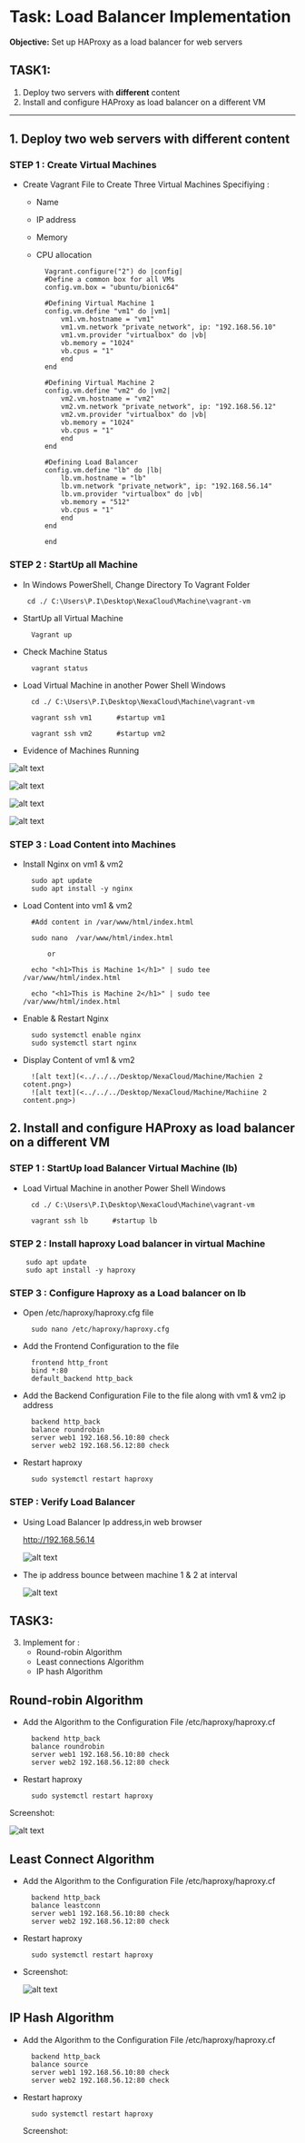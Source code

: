 # Task: Load Balancer Implementation
**Objective:** Set up HAProxy as a load balancer for web servers

## **TASK1:**
1. Deploy two servers with **different** content
2. Install and configure HAProxy as load balancer on a different VM
*****

## 1. **Deploy two web servers with **different** content**
 
 ### STEP 1 : Create Virtual Machines

 * Create Vagrant File to Create Three Virtual Machines Specifiying :
    * Name
    * IP address
    * Memory
    * CPU allocation
    
    
        
            Vagrant.configure("2") do |config|
            #Define a common box for all VMs
            config.vm.box = "ubuntu/bionic64"

            #Defining Virtual Machine 1
            config.vm.define "vm1" do |vm1|
                vm1.vm.hostname = "vm1"
                vm1.vm.network "private_network", ip: "192.168.56.10"
                vm1.vm.provider "virtualbox" do |vb|
                vb.memory = "1024"
                vb.cpus = "1"
                end
            end

            #Defining Virtual Machine 2
            config.vm.define "vm2" do |vm2|
                vm2.vm.hostname = "vm2"
                vm2.vm.network "private_network", ip: "192.168.56.12"
                vm2.vm.provider "virtualbox" do |vb|
                vb.memory = "1024"
                vb.cpus = "1"
                end
            end

            #Defining Load Balancer
            config.vm.define "lb" do |lb|
                lb.vm.hostname = "lb"
                lb.vm.network "private_network", ip: "192.168.56.14"
                lb.vm.provider "virtualbox" do |vb|
                vb.memory = "512"
                vb.cpus = "1"
                end
            end

            end

### STEP 2 : StartUp all Machine

* In Windows PowerShell, Change Directory To Vagrant Folder

       cd ./ C:\Users\P.I\Desktop\NexaCloud\Machine\vagrant-vm

* StartUp all Virtual Machine
    
        Vagrant up

* Check Machine Status

        vagrant status


* Load  Virtual Machine in another Power Shell Windows

        cd ./ C:\Users\P.I\Desktop\NexaCloud\Machine\vagrant-vm

        vagrant ssh vm1      #startup vm1

        vagrant ssh vm2      #startup vm2

* Evidence of Machines Running

![alt text](../../../Desktop/NexaCloud/Machine/evidence.png)

![alt text](<../../../Desktop/NexaCloud/Machine/Machine Runnig .png>)

![alt text](<../../../Desktop/NexaCloud/Machine/vagrant 2.png>)

![alt text](<../../../Desktop/NexaCloud/Machine/vagrant 1.png>)

### STEP 3 : Load Content into Machines

* Install Nginx on vm1 & vm2

        sudo apt update
        sudo apt install -y nginx

* Load Content into vm1 & vm2

        #Add content in /var/www/html/index.html
        
        sudo nano  /var/www/html/index.html 

            or
    
        echo "<h1>This is Machine 1</h1>" | sudo tee /var/www/html/index.html

        echo "<h1>This is Machine 2</h1>" | sudo tee /var/www/html/index.html

* Enable  & Restart Nginx 

        sudo systemctl enable nginx
        sudo systemctl start nginx

* Display Content of vm1 & vm2

        ![alt text](<../../../Desktop/NexaCloud/Machine/Machien 2 cotent.png>)
        ![alt text](<../../../Desktop/NexaCloud/Machine/Machiine 2 content.png>)


## 2. Install and configure HAProxy as load balancer on a different VM

### STEP 1 : StartUp load Balancer Virtual Machine (lb)

* Load  Virtual Machine in another Power Shell Windows

        cd ./ C:\Users\P.I\Desktop\NexaCloud\Machine\vagrant-vm

        vagrant ssh lb      #startup lb


### STEP 2 : Install haproxy Load balancer in virtual Machine

        sudo apt update
        sudo apt install -y haproxy


### STEP 3 : Configure Haproxy as a Load balancer on lb

* Open /etc/haproxy/haproxy.cfg file

        sudo nano /etc/haproxy/haproxy.cfg

* Add the Frontend Configuration to the file

        frontend http_front
        bind *:80
        default_backend http_back

* Add the Backend Configuration File to the file along with vm1 & vm2 ip address

        backend http_back
        balance roundrobin
        server web1 192.168.56.10:80 check
        server web2 192.168.56.12:80 check

* Restart haproxy

        sudo systemctl restart haproxy

### STEP : Verify Load Balancer

* Using Load Balancer Ip address,in web browser

     http://192.168.56.14

  ![alt text](<../../../Desktop/NexaCloud/Machine/output machine 1.png>)

* The ip address bounce between machine 1 & 2 at interval 

  ![alt text](<../../../Desktop/NexaCloud/Machine/proxy output 2.png>)


## **TASK3:**

3. Implement for :
    * Round-robin Algorithm
    * Least connections Algorithm
    * IP hash Algorithm


## Round-robin Algorithm

* Add the Algorithm to the Configuration File /etc/haproxy/haproxy.cf

        backend http_back
        balance roundrobin
        server web1 192.168.56.10:80 check
        server web2 192.168.56.12:80 check

* Restart haproxy

        sudo systemctl restart haproxy

Screenshot: 

   ![alt text](<../../../Desktop/NexaCloud/Machine/haproxy correct.png>)

## Least Connect Algorithm

* Add the Algorithm to the Configuration File /etc/haproxy/haproxy.cf

        backend http_back
        balance leastconn
        server web1 192.168.56.10:80 check
        server web2 192.168.56.12:80 check

* Restart haproxy

        sudo systemctl restart haproxy
* Screenshot: 

  ![alt text](<../../../Desktop/NexaCloud/Machine/least connect confg file.png>)

## IP Hash Algorithm

* Add the Algorithm to the Configuration File /etc/haproxy/haproxy.cf

        backend http_back
        balance source
        server web1 192.168.56.10:80 check
        server web2 192.168.56.12:80 check

* Restart haproxy

        sudo systemctl restart haproxy

  Screenshot: 

   